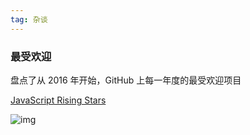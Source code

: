```yaml
---
tag: 杂谈
---
```


### 最受欢迎

盘点了从 2016 年开始，GitHub 上每一年度的最受欢迎项目

[JavaScript Rising Stars](https://risingstars.js.org/2020/zh)

![img](/assets/md-imgs/follow.png)
